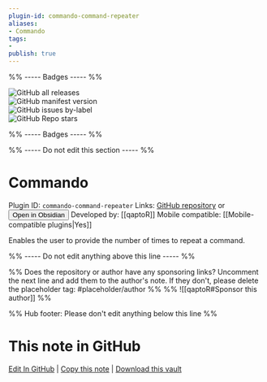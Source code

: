 ```yaml
---
plugin-id: commando-command-repeater
aliases:
- Commando
tags: 
- 
publish: true
---
```


%% ----- Badges ----- %%

![GitHub all releases](https://img.shields.io/github/downloads/qaptoR/Commando/total?color=573E7A&logo=github&style=for-the-badge)   
![GitHub manifest version](https://img.shields.io/github/manifest-json/v/qaptoR/Commando?color=573E7A&logo=github&style=for-the-badge)   
![GitHub issues by-label](https://img.shields.io/github/issues/qaptoR/Commando/help%20wanted?color=573E7A&logo=github&style=for-the-badge)   
![GitHub Repo stars](https://img.shields.io/github/stars/qaptoR/Commando?color=573E7A&logo=github&style=for-the-badge)

%% ----- Badges ----- %%

%% ----- Do not edit this section ----- %%

# Commando

Plugin ID: `commando-command-repeater`
Links: [GitHub repository](https://github.com/qaptoR/Commando) or [<button id=HH>Open in Obsidian</button>](obsidian://show-plugin?id=commando-command-repeater)
Developed by: [[qaptoR]]
Mobile compatible: [[Mobile-compatible plugins|Yes]]

Enables the user to provide the number of times to repeat a command.

%% ----- Do not edit anything above this line ----- %% 

%% Does the repository or author have any sponsoring links? Uncomment the next line and add them to the author's note. If they don't, please delete the placeholder tag: #placeholder/author %%
%% ![[qaptoR#Sponsor this author]] %%

%% Hub footer: Please don't edit anything below this line %%

# This note in GitHub

<span class="git-footer">[Edit In GitHub](https://github.dev/obsidian-community/obsidian-hub/blob/main/02%20-%20Community%20Expansions/02.05%20All%20Community%20Expansions/Plugins/commando-command-repeater.md "git-hub-edit-note") | [Copy this note](https://raw.githubusercontent.com/obsidian-community/obsidian-hub/main/02%20-%20Community%20Expansions/02.05%20All%20Community%20Expansions/Plugins/commando-command-repeater.md "git-hub-copy-note") | [Download this vault](https://github.com/obsidian-community/obsidian-hub/archive/refs/heads/main.zip "git-hub-download-vault") </span>
